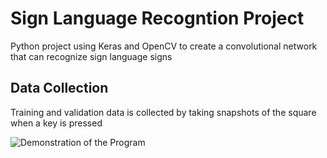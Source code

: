 # Sign Language Recogntion Project
Python project using Keras and OpenCV to create a convolutional network that can recognize sign language signs

## Data Collection
Training and validation data is collected by taking snapshots of the square when a key is pressed

![Demonstration of the Program](demos/demos.gif)

